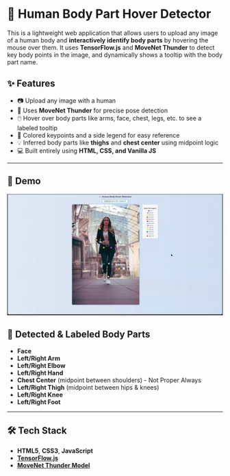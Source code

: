 # 🧍 Human Body Part Hover Detector

This is a lightweight web application that allows users to upload any image of a human body and **interactively identify body parts** by hovering the mouse over them. It uses **TensorFlow.js** and **MoveNet Thunder** to detect key body points in the image, and dynamically shows a tooltip with the body part name.

## ✨ Features

- 📷 Upload any image with a human
- 🧠 Uses **MoveNet Thunder** for precise pose detection
- 🖱️ Hover over body parts like arms, face, chest, legs, etc. to see a labeled tooltip
- 🎨 Colored keypoints and a side legend for easy reference
- 💡 Inferred body parts like **thighs** and **chest center** using midpoint logic
- 💻 Built entirely using **HTML, CSS, and Vanilla JS**

---

## 🎥 Demo

![Demo](Demo.gif)


## 📸 Detected & Labeled Body Parts

- **Face** 
- **Left/Right Arm**
- **Left/Right Elbow**
- **Left/Right Hand**
- **Chest Center** (midpoint between shoulders) - Not Proper Always
- **Left/Right Thigh** (midpoint between hips & knees)
- **Left/Right Knee**
- **Left/Right Foot**

---

## 🛠️ Tech Stack

- **HTML5**, **CSS3**, **JavaScript**
- **[TensorFlow.js](https://www.tensorflow.org/js)**
- **[MoveNet Thunder Model](https://www.tensorflow.org/hub/tutorials/movenet)**

